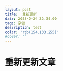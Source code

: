 ```yaml
---
layout: post
title:  重新更新
date: 2022-5-24 23:59:00
tags: 杂谈
description: test
color: 'rgb(154,133,255)'
#cover: ''
---
```


# 重新更新文章

